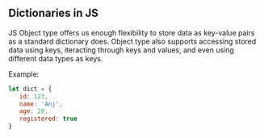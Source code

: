 ## Dictionaries in JS

JS Object type offers us enough flexibility to store data as key-value pairs as a standard dictionary does. Object type also supports accessing stored data using keys, iteracting through keys and values, and even using different data types as keys.

Example:

```javascript
let dict = {
   id: 123,
   name: 'Anj',
   age: 20,
   registered: true
}
```


